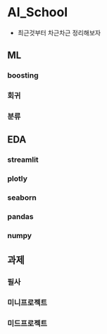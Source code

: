 # AI_School

- 최근것부터 차근차근 정리해보자

## ML

### boosting
### 회귀
### 분류

## EDA

### streamlit
### plotly
### seaborn
### pandas
### numpy

## 과제

### 필사
### 미니프로젝트
### 미드프로젝트